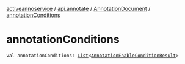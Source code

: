 [activeannoservice](../../index.md) / [api.annotate](../index.md) / [AnnotationDocument](index.md) / [annotationConditions](./annotation-conditions.md)

# annotationConditions

`val annotationConditions: `[`List`](https://kotlinlang.org/api/latest/jvm/stdlib/kotlin.collections/-list/index.html)`<`[`AnnotationEnableConditionResult`](../-annotation-enable-condition-result/index.md)`>`